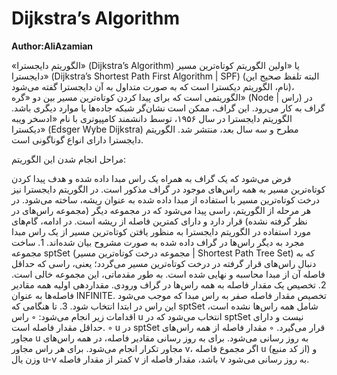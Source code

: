 Dijkstra’s Algorithm
====================
**Author:AliAzamian**

<div dir=”rtl”>



«الگوریتم دایجسترا» (Dijkstra’s Algorithm) یا «اولین الگوریتم کوتاه‌ترین مسیر دایجسترا» (Dijkstra’s Shortest Path First Algorithm | SPF) (البته تلفظ صحیح این نام، الگوریتم دیکسترا است که به صورت متداول به آن دایجسترا گفته می‌شود)، الگوریتمی است که برای پیدا کردن کوتاه‌ترین مسیر بین دو «گره» (Node | راس) در گراف به کار می‌رود. این گراف، ممکن است نشان‌گر شبکه جاده‌ها یا موارد دیگری باشد. الگوریتم دایجسترا در سال ۱۹۵۶، توسط دانشمند کامپیوتری با نام «ادسخر ویبه دیکسترا» (Edsger Wybe Dijkstra) مطرح و سه سال بعد، منتشر شد. الگوریتم دایجسترا دارای انواع گوناگونی است.

مراحل انجام شدن این الگوریتم:

فرض می‌شود که یک گراف به همراه یک راس مبدا داده شده و هدف پیدا کردن کوتاه‌ترین مسیر به همه راس‌های موجود در گراف مذکور است. در الگوریتم دایجسترا نیز درخت کوتاه‌ترین مسیر با استفاده از مبدا داده شده به عنوان ریشه، ساخته می‌شود. در هر مرحله از الگوریتم، راسی پیدا می‌شود که در مجموعه دیگر (مجموعه راس‌های در نظر گرفته نشده) قرار دارد و دارای کمترین فاصله از ریشه است. در ادامه، گام‌های مورد استفاده در الگوریتم دایجسترا به منظور یافتن کوتاه‌ترین مسیر از یک راس مبدا مجرد به دیگر راس‌ها در گراف داده شده به صورت مشروح بیان شده‌اند.
    1. ساخت مجموعه sptSet (مجموعه درخت کوتاه‌ترین مسیر | Shortest Path Tree Set) که به دنبال راس‌های قرار گرفته در درخت کوتاه‌ترین مسیر می‌گردد؛ یعنی، راسی که حداقل فاصله آن از مبدا محاسبه و نهایی شده است. به طور مقدماتی، این مجموعه خالی است.
    2. تخصیص یک مقدار فاصله به همه راس‌ها در گراف ورودی. مقداردهی اولیه همه مقادیر فاصله‌ها به عنوان INFINITE. تخصیص مقدار فاصله صفر به راس مبدا که موجب می‌شود این راس در ابتدا انتخاب شود.
    3. تا هنگامی که sptSet شامل همه راس‌ها نشده است، اقدامات زیر انجام می‌شود:
        ◦ راس u انتخاب می‌شود که در sptSet نیست و دارای حداقل مقدار فاصله است.
        ◦ u در sptSet قرار می‌گیرد.
        ◦ مقدار فاصله از همه راس‌های مجاور u به روز رسانی می‌شود. برای به روز رسانی مقادیر فاصله، در همه راس‌های مجاور تکرار انجام می‌شود. برای هر راس مجاور v، اگر مجموع فاصله u (از کد منبع) و وزن یال u-v کمتر از مقدار فاصله v باشد، مقدار فاصله از v به روز رسانی می‌شود.

  
  
  
  
  
  
  
  
</div>






















</div>

